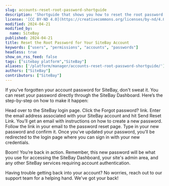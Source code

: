 ```yaml
---
slug: accounts-reset-root-password-shortguide
description: 'Shortguide that shows you how to reset the root password for a SiteBay account.'
license: '[CC BY-ND 4.0](https://creativecommons.org/licenses/by-nd/4.0)'
modified: 2024-04-21
modified_by:
  name: SiteBay
published: 2024-04-21
title: Reset the Root Password for Your SiteBay Account
keywords: ["users", "permissions", "accounts", "passwords"]
headless: true
show_on_rss_feed: false
tags: ["sitebay platform","SiteBay"]
aliases: ['/platform/manager/accounts-reset-root-password-shortguide/']
authors: ["SiteBay"]
contributors: ["SiteBay"]
---
```


If you've forgotten your account password for SiteBay, don't sweat it. You can reset your password directly through the SiteBay Dashboard. Here’s the step-by-step on how to make it happen:

Head over to the SiteBay login page.
Click the Forgot password? link.
Enter the email address associated with your SiteBay account and hit Send Reset Link. You’ll get an email with instructions on how to create a new password.
Follow the link in your email to the password reset page.
Type in your new password and confirm it.
Once you’ve updated your password, you’ll be redirected to the login page where you can sign in with your new credentials.

Boom! You’re back in action. Remember, this new password will be what you use for accessing the SiteBay Dashboard, your site's admin area, and any other SiteBay services requiring account authentication.

Having trouble getting back into your account? No worries, reach out to our support team for a helping hand. We've got your back!